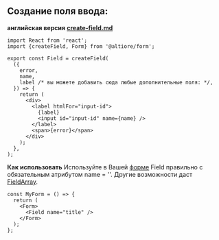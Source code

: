 ## Создание поля ввода:

**английская версия** [**create-field.md**](create-field.md)

```tsx
import React from 'react';
import {createField, Form} from '@altiore/form';

export const Field = createField(
  ({
    error,
    name,
    label /* вы можете добавить сюда любые дополнительные поля: */,
  }) => {
    return (
      <div>
        <label htmlFor="input-id">
          {label}
          <input id="input-id" name={name} />
        </label>
        <span>{error}</span>
      </div>
    );
  },
);
```

**Как использовать**
Используйте в Вашей [форме](README.RU.md) Field правильно с обязательным атрибутом name = ''. Другие возможности даст [FieldArray](create-field-array.ru.md).

```tsx
const MyForm = () => {
  return (
    <Form>
      <Field name="title" />
    </Form>
  );
};
```

